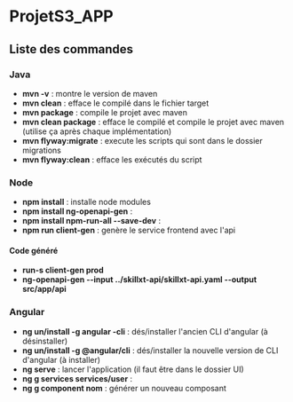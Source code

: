 # ProjetS3_APP

## Liste des commandes
### Java
- **mvn -v** : montre le version de maven
- **mvn clean** : efface le compilé dans le fichier target
- **mvn package** : compile le projet avec maven
- **mvn clean package** : efface le compilé et compile le projet avec maven (utilise ça après chaque implémentation)
- **mvn flyway:migrate** : execute les scripts qui sont dans le dossier migrations
- **mvn flyway:clean** : efface les exécutés du script
### Node
- **npm install** : installe node modules
- **npm install ng-openapi-gen** : 
- **npm install npm-run-all --save-dev** : 
- **npm run client-gen** : genère le service frontend avec l'api
#### Code généré  
- **run-s client-gen prod**
- **ng-openapi-gen --input ../skillxt-api/skillxt-api.yaml --output src/app/api**

### Angular
- **ng un/install -g angular -cli** : dés/installer l'ancien CLI d'angular (à désinstaller)
- **ng un/install -g @angular/cli** : dés/installer la nouvelle version de CLI d'angular (à installer)
- **ng serve** : lancer l'application (il faut être dans le dossier UI)
- **ng g services services/user** : 
- **ng g component nom** : générer un nouveau composant
